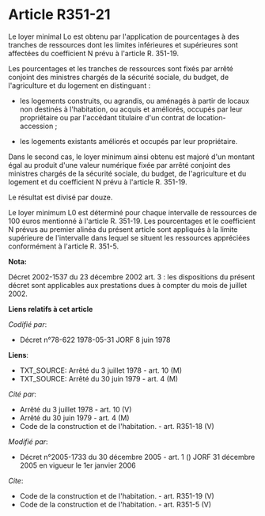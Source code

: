 # Article R351-21

Le loyer minimal Lo est obtenu par l'application de pourcentages à des tranches de ressources dont les limites inférieures et
supérieures sont affectées du coefficient N prévu à l'article R. 351-19. 

Les pourcentages et les tranches de ressources sont fixés par arrêté conjoint des ministres chargés de la sécurité sociale,
du budget, de l'agriculture et du logement en distinguant :

- les logements construits, ou agrandis, ou aménagés à partir de locaux non destinés à l'habitation, ou acquis et améliorés,
occupés par leur propriétaire ou par l'accédant titulaire d'un contrat de location-accession ;

- les logements existants améliorés et occupés par leur propriétaire. 

Dans le second cas, le loyer minimum ainsi obtenu est majoré d'un montant égal au produit d'une valeur numérique fixée par
arrêté conjoint des ministres chargés de la sécurité sociale, du budget, de l'agriculture et du logement et du coefficient N
prévu à l'article R. 351-19. 

Le résultat est divisé par douze. 

Le loyer minimum L0 est déterminé pour chaque intervalle de ressources de 100 euros mentionné à l'article R. 351-19. Les
pourcentages et le coefficient N prévus au premier alinéa du présent article sont appliqués à la limite supérieure de
l'intervalle dans lequel se situent les ressources appréciées conformément à l'article R. 351-5.

**Nota:**

Décret 2002-1537 du 23 décembre 2002 art. 3 : les dispositions du présent décret sont applicables aux prestations dues à
compter du mois de juillet 2002.

**Liens relatifs à cet article**

_Codifié par_:

  - Décret n°78-622 1978-05-31 JORF 8 juin 1978

**Liens**:

  - TXT_SOURCE: Arrêté du 3 juillet 1978 - art. 10 (M)
  - TXT_SOURCE: Arrêté du 30 juin 1979 - art. 4 (M)

_Cité par_:

  - Arrêté du 3 juillet 1978 - art. 10 (V)
  - Arrêté du 30 juin 1979 - art. 4 (M)
  - Code de la construction et de l'habitation. - art. R351-18 (V)

_Modifié par_:

  - Décret n°2005-1733 du 30 décembre 2005 - art. 1 () JORF 31 décembre 2005 en vigueur le 1er janvier 2006

_Cite_:

  - Code de la construction et de l'habitation. - art. R351-19 (V)
  - Code de la construction et de l'habitation. - art. R351-5 (V)
